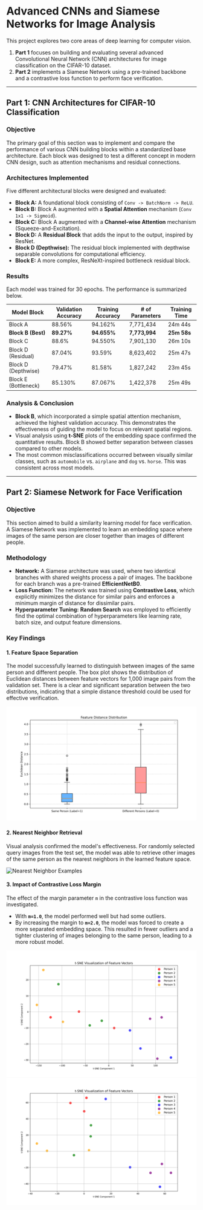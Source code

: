 # Advanced CNNs and Siamese Networks for Image Analysis

This project explores two core areas of deep learning for computer vision.
1.  **Part 1** focuses on building and evaluating several advanced Convolutional Neural Network (CNN) architectures for image classification on the CIFAR-10 dataset.
2.  **Part 2** implements a Siamese Network using a pre-trained backbone and a contrastive loss function to perform face verification.

---
## Part 1: CNN Architectures for CIFAR-10 Classification

### Objective
The primary goal of this section was to implement and compare the performance of various CNN building blocks within a standardized base architecture. Each block was designed to test a different concept in modern CNN design, such as attention mechanisms and residual connections.

### Architectures Implemented
Five different architectural blocks were designed and evaluated:
- **Block A:** A foundational block consisting of `Conv -> BatchNorm -> ReLU`.
- **Block B:** Block A augmented with a **Spatial Attention** mechanism (`Conv 1x1 -> Sigmoid`).
- **Block C:** Block A augmented with a **Channel-wise Attention** mechanism (Squeeze-and-Excitation).
- **Block D:** A **Residual Block** that adds the input to the output, inspired by ResNet.
- **Block D (Depthwise):** The residual block implemented with depthwise separable convolutions for computational efficiency.
- **Block E:** A more complex, ResNeXt-inspired bottleneck residual block.

### Results
Each model was trained for 30 epochs. The performance is summarized below.

| Model Block             | Validation Accuracy | Training Accuracy | # of Parameters | Training Time |
| ----------------------- | ------------------- | ----------------- | --------------- | ------------- |
| Block A                 | 88.56%              | 94.162%           | 7,771,434      | 24m 44s      |
| **Block B (Best)** | **89.27%**              | **94.655%**            | **7,773,994**      | **25m 58s**      |
| Block C                 | 88.6%               | 94.550%           | 7,901,130      | 26m 10s      |
| Block D (Residual)      | 87.04%              | 93.59%            | 8,623,402      | 25m 47s      |
| Block D (Depthwise)     | 79.47%              | 81.58%            | 1,827,242      | 23m 45s      |
| Block E (Bottleneck)    | 85.130%             | 87.067%           | 1,422,378      | 25m 49s      |

### Analysis & Conclusion
- **Block B**, which incorporated a simple spatial attention mechanism, achieved the highest validation accuracy. This demonstrates the effectiveness of guiding the model to focus on relevant spatial regions.
- Visual analysis using **t-SNE** plots of the embedding space confirmed the quantitative results. Block B showed better separation between classes compared to other models.
- The most common misclassifications occurred between visually similar classes, such as `automobile` vs. `airplane` and `dog` vs. `horse`. This was consistent across most models.

---
## Part 2: Siamese Network for Face Verification

### Objective
This section aimed to build a similarity learning model for face verification. A Siamese Network was implemented to learn an embedding space where images of the same person are closer together than images of different people.

### Methodology
- **Network:** A Siamese architecture was used, where two identical branches with shared weights process a pair of images. The backbone for each branch was a pre-trained **EfficientNetB0**.
- **Loss Function:** The network was trained using **Contrastive Loss**, which explicitly minimizes the distance for similar pairs and enforces a minimum margin of distance for dissimilar pairs.
- **Hyperparameter Tuning:** **Random Search** was employed to efficiently find the optimal combination of hyperparameters like learning rate, batch size, and output feature dimensions.

### Key Findings

#### 1. Feature Space Separation
The model successfully learned to distinguish between images of the same person and different people. The box plot shows the distribution of Euclidean distances between feature vectors for 1,000 image pairs from the validation set. There is a clear and significant separation between the two distributions, indicating that a simple distance threshold could be used for effective verification.

![Feature Distance Distribution](Part2/utils/feature_boxplot.png)

#### 2. Nearest Neighbor Retrieval
Visual analysis confirmed the model's effectiveness. For randomly selected query images from the test set, the model was able to retrieve other images of the same person as the nearest neighbors in the learned feature space.

![Nearest Neighbor Examples](Part2/utils/nearest_neighbors1.png)

#### 3. Impact of Contrastive Loss Margin 
The effect of the margin parameter `m` in the contrastive loss function was investigated.
- With **`m=1.0`**, the model performed well but had some outliers.
- By increasing the margin to **`m=2.0`**, the model was forced to create a more separated embedding space. This resulted in fewer outliers and a tighter clustering of images belonging to the same person, leading to a more robust model.

![TSNE with margin=1](Part2/utils/tsne_with_m=1.png)
![TSNE with margin=2](Part2/utils/tsne_with_m=2.png)
